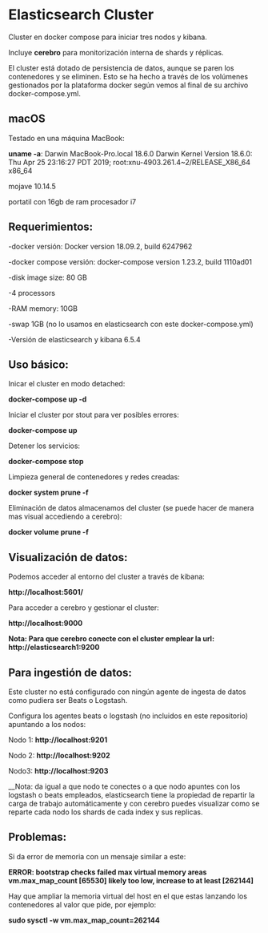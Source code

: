 

# Elasticsearch Cluster


Cluster en docker compose para iniciar tres nodos y kibana. 

Incluye **cerebro** para monitorización interna de shards y réplicas. 

El cluster está dotado de persistencia de datos, aunque se paren los contenedores y se eliminen. Esto se ha hecho a través de los volúmenes gestionados por la plataforma docker según vemos al final de su archivo docker-compose.yml.


## macOS

Testado en una máquina MacBook:

**uname -a**: Darwin MacBook-Pro.local 18.6.0 Darwin Kernel Version 18.6.0: Thu Apr 25 23:16:27 PDT 2019; root:xnu-4903.261.4~2/RELEASE_X86_64 x86_64

mojave 10.14.5

portatil con 16gb de ram procesador i7


## Requerimientos:

-docker versión: Docker version 18.09.2, build 6247962

-docker compose versión: docker-compose version 1.23.2, build 1110ad01

-disk image size: 80 GB

-4 processors

-RAM memory: 10GB

-swap 1GB (no lo usamos en elasticsearch con este docker-compose.yml)

-Versión de elasticsearch y kibana 6.5.4



## Uso básico:


Inicar el cluster en modo detached:

__**docker-compose up -d**__


Iniciar el cluster por stout para ver posibles errores:  

__**docker-compose up**__


Detener los servicios:

__**docker-compose stop**__

Limpieza general de contenedores y redes creadas:

__**docker system prune -f**__

Eliminación de datos almacenamos del cluster (se puede hacer de manera mas visual accediendo a cerebro):

__**docker volume prune -f**__


## Visualización de datos:


Podemos acceder al entorno del cluster a través de kibana:

__**http://localhost:5601/**__

Para acceder a cerebro y gestionar el cluster:

__**http://localhost:9000**__

__Nota: Para que cerebro conecte con el cluster emplear la url: **http://elasticsearch1:9200**__


## Para ingestión de datos:

Este cluster no está configurado con ningún agente de ingesta de datos como pudiera ser Beats o Logstash.

Configura los agentes beats o logstash (no incluidos en este repositorio) apuntando a los nodos:

Nodo 1: __**http://localhost:9201**__

Nodo 2: __**http://localhost:9202**__

Nodo3: __**http://localhost:9203**__

__Nota: da igual a que nodo te conectes o a que nodo apuntes con los logstash o beats empleados, elasticsearch tiene la propiedad de repartir la carga de trabajo automáticamente y con cerebro puedes visualizar como se reparte cada nodo los shards de cada index y sus replicas.


## Problemas:


Si da error de memoria con un mensaje similar a este:

__ERROR: bootstrap checks failed max virtual memory areas vm.max_map_count [65530] likely too low, increase to at least [262144]__

Hay que ampliar la memoria virtual del host en el que estas lanzando los contenedores al valor que pide, por ejemplo:

__sudo sysctl -w vm.max_map_count=262144__


